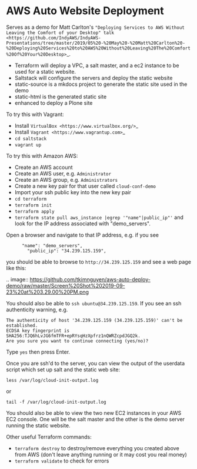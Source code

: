 # AWS Auto Website Deployment

Serves as a demo for Matt Carlton's `"Deploying Services to AWS Without Leaving the Comfort of your Desktop" talk <https://github.com/IndyAWS/IndyAWS-Presentations/tree/master/2019/05%20-%20May%20-%20Matt%20Carlton%20-%20Deploying%20Services%20to%20AWS%20Without%20Leaving%20The%20Comfort%20Of%20Your%20Desktop>`_.

- Terraform will deploy a VPC, a salt master, and a ec2 instance to be used for a static website.
- Saltstack will configure the servers and deploy the static website
- static-source is a mkdocs project to generate the static site used in the demo
- static-html is the generated static site
- enhanced to deploy a Plone site

To try this with Vagrant:
- Install `VirtualBox <https://www.virtualbox.org/>`_
- Install `Vagrant <https://www.vagrantup.com>`_
- `cd saltstack`
- `vagrant up`

To try this with Amazon AWS:

- Create an AWS account
- Create an AWS user, e.g. `Administrator`
- Create an AWS group, e.g. `Administrators`
- Create a new key pair for that user called `cloud-conf-demo`
- Import your ssh public key into the new key pair
- `cd terraform`
- `terraform init`
- `terraform apply`
- `terraform state pull aws_instance |egrep '"name"|public_ip"'` and look for the IP address associated with "demo_servers".

Open a browser and navigate to that IP address, e.g. if you see

          "name": "demo_servers",
            "public_ip": "34.239.125.159",

you should be able to browse to `http://34.239.125.159` and see a web page like this:

  .. image:: https://github.com/tkimnguyen/aws-auto-deploy-demo/raw/master/Screen%20Shot%202019-09-23%20at%203.29.00%20PM.png

You should also be able to `ssh ubuntu@34.239.125.159`. If you see an ssh authenticity warning, e.g.

    The authenticity of host '34.239.125.159 (34.239.125.159)' can't be established.
    ECDSA key fingerprint is SHA256:TJQ6hLvJG6fmTFR+epRYsqHzXpfrz1nQWRZcpdJGQ2k.
    Are you sure you want to continue connecting (yes/no)? 
    
Type `yes` then press Enter.

Once you are ssh'd to the server, you can view the output of the userdata script which set up salt and the static web site:

    less /var/log/cloud-init-output.log

or 

    tail -f /var/log/cloud-init-output.log

You should also be able to view the two new EC2 instances in your AWS EC2 console. One will be the salt master and the other is the demo server running the static website.

Other useful Terraform commands: 

- `terraform destroy` to destroy/remove everything you created above from AWS (don't leave anything running or it may cost you real money)
- `terraform validate` to check for errors     


